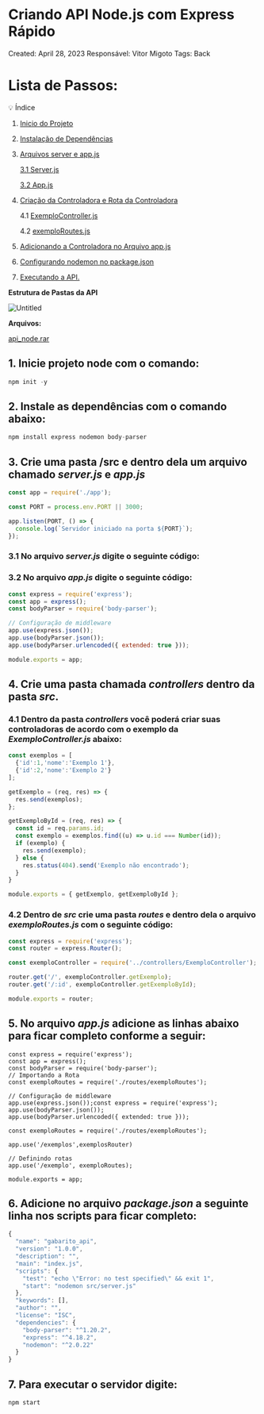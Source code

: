 # Criando API Node.js com Express Rápido

Created: April 28, 2023
Responsável: Vitor Migoto
Tags: Back

# Lista de Passos:

<aside>
💡 Índice

1. [Inicio do Projeto](https://www.notion.so/Criando-API-Node-js-com-Express-R-pido-4716f85b51fa4ba79ecc7e1e10e29410)
2. [Instalação de Dependências](https://www.notion.so/Criando-API-Node-js-com-Express-R-pido-4716f85b51fa4ba79ecc7e1e10e29410)
3. [Arquivos server e app.js](https://www.notion.so/Criando-API-Node-js-com-Express-R-pido-4716f85b51fa4ba79ecc7e1e10e29410)
    
    [3.1 Server.js](https://www.notion.so/Criando-API-Node-js-com-Express-R-pido-4716f85b51fa4ba79ecc7e1e10e29410)
    
    [3.2 App.js](https://www.notion.so/Criando-API-Node-js-com-Express-R-pido-4716f85b51fa4ba79ecc7e1e10e29410)
    
4. [Criação da Controladora e Rota da Controladora](https://www.notion.so/Criando-API-Node-js-com-Express-R-pido-4716f85b51fa4ba79ecc7e1e10e29410)
    
    4.1 [ExemploController.js](https://www.notion.so/Criando-API-Node-js-com-Express-R-pido-4716f85b51fa4ba79ecc7e1e10e29410)
    
    4.2 [exemploRoutes.js](https://www.notion.so/Criando-API-Node-js-com-Express-R-pido-4716f85b51fa4ba79ecc7e1e10e29410)
    
5. [Adicionando a Controladora no Arquivo app.js](https://www.notion.so/Criando-API-Node-js-com-Express-R-pido-4716f85b51fa4ba79ecc7e1e10e29410)
6. [Configurando nodemon no package.json](https://www.notion.so/Criando-API-Node-js-com-Express-R-pido-4716f85b51fa4ba79ecc7e1e10e29410)
7. [Executando a API.](https://www.notion.so/Criando-API-Node-js-com-Express-R-pido-4716f85b51fa4ba79ecc7e1e10e29410)
</aside>

**Estrutura de Pastas da API**

![Untitled](Criando%20API%20Node%20js%20com%20Express%20Ra%CC%81pido%204716f85b51fa4ba79ecc7e1e10e29410/Untitled.png)

**Arquivos:**

[api_node.rar](Criando%20API%20Node%20js%20com%20Express%20Ra%CC%81pido%204716f85b51fa4ba79ecc7e1e10e29410/api_node.rar)

## 1. Inicie projeto node com o comando:

```jsx
npm init -y
```

## 2. Instale as dependências com o comando abaixo:

```jsx
npm install express nodemon body-parser
```

## 3. Crie uma pasta /src e dentro dela um arquivo chamado *server.js* e *app.js*

```jsx
const app = require('./app');

const PORT = process.env.PORT || 3000;

app.listen(PORT, () => {
  console.log(`Servidor iniciado na porta ${PORT}`);
});
```

### 3.1 No arquivo *server.js* digite o seguinte código:

### 3.2 No arquivo *app.js* digite o seguinte código:

```jsx
const express = require('express');
const app = express();
const bodyParser = require('body-parser');

// Configuração de middleware
app.use(express.json());
app.use(bodyParser.json());
app.use(bodyParser.urlencoded({ extended: true }));

module.exports = app;
```

## 4. Crie uma pasta chamada *controllers* dentro da pasta *src*.

### 4.1 Dentro da pasta *controllers* você poderá criar suas controladoras de acordo com o exemplo da *ExemploController.js* abaixo:

```jsx
const exemplos = [
  {'id':1,'nome':'Exemplo 1'},
  {'id':2,'nome':'Exemplo 2'}
];

getExemplo = (req, res) => {
  res.send(exemplos);
};

getExemploById = (req, res) => {
  const id = req.params.id;
  const exemplo = exemplos.find((u) => u.id === Number(id));
  if (exemplo) {
    res.send(exemplo);
  } else {
    res.status(404).send('Exemplo não encontrado');
  }
}

module.exports = { getExemplo, getExemploById };
```

### 4.2 Dentro de *src* crie uma pasta *routes* e dentro dela o arquivo *exemploRoutes.js* com o seguinte código:

```jsx
const express = require('express');
const router = express.Router();

const exemploController = require('../controllers/ExemploController');

router.get('/', exemploController.getExemplo);
router.get('/:id', exemploController.getExemploById);

module.exports = router;
```

## 5. No arquivo *app.js* adicione as linhas abaixo para ficar completo conforme a seguir:

```
const express = require('express');
const app = express();
const bodyParser = require('body-parser');
// Importando a Rota
const exemploRoutes = require('./routes/exemploRoutes');

// Configuração de middleware
app.use(express.json());const express = require('express');
app.use(bodyParser.json());
app.use(bodyParser.urlencoded({ extended: true }));

const exemploRoutes = require('./routes/exemploRoutes');

app.use('/exemplos',exemplosRouter)

// Definindo rotas
app.use('/exemplo', exemploRoutes);

module.exports = app;
```

## 6. Adicione no arquivo *package.json* a seguinte linha nos scripts para ficar completo:

```jsx
{
  "name": "gabarito_api",
  "version": "1.0.0",
  "description": "",
  "main": "index.js",
  "scripts": {
    "test": "echo \"Error: no test specified\" && exit 1",
    "start": "nodemon src/server.js"
  },
  "keywords": [],
  "author": "",
  "license": "ISC",
  "dependencies": {
    "body-parser": "^1.20.2",
    "express": "^4.18.2",
    "nodemon": "^2.0.22"
  }
}
```

## 7. Para executar o servidor digite:

```jsx
npm start
```